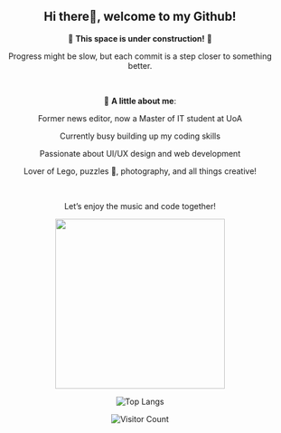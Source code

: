 <div align="center">
 
## Hi there👋, welcome to my Github!

:construction: **This space is under construction!** :construction: 

Progress might be slow, but each commit is a step closer to something better.

<br>

🌻 **A little about me**:
 
Former news editor, now a Master of IT student at UoA

Currently busy building up my coding skills

Passionate about UI/UX design and web development

Lover of Lego, puzzles 🧩, photography, and all things creative!
 
<br>

Let’s enjoy the music and code together!

<img src="https://media1.giphy.com/media/v1.Y2lkPTc5MGI3NjExY2VpOTg0a2wzaGp0dGdtdjAxcno2ZTdzdmg5ejkxYmN6endjNjJvaSZlcD12MV9pbnRlcm5hbF9naWZfYnlfaWQmY3Q9Zw/5tiNlHkA1WdUh3jRDW/giphy.webp" alt="" height="300px">
 
![Top Langs](https://github-readme-stats.vercel.app/api/top-langs/?username=lesley-gao&layout=compact&cache_seconds=86400)

![Visitor Count](https://profile-counter.glitch.me/{lesley-gao}/count.svg)

</div>

<!--

Use later~~~ 
[![GitHub Streak](https://streak-stats.demolab.com/?user=lesley-gao&theme=shadow_blue)](https://git.io/streak-stats)

![GitHub stats](https://github-readme-stats.vercel.app/api?username=lesley-gao\&rank_icon=github&theme=shadow_blue)

**lesley-gao/lesley-gao** is a ✨ _special_ ✨ repository because its `README.md` (this file) appears on your GitHub profile.

Here are some ideas to get you started:

- 🔭 I’m currently working on ...
- 🌱 I’m currently learning ...
- 👯 I’m looking to collaborate on ...
- 🤔 I’m looking for help with ...
- 💬 Ask me about ...
- 📫 How to reach me: ...
- 😄 Pronouns: ...
- ⚡ Fun fact: ...
-->
